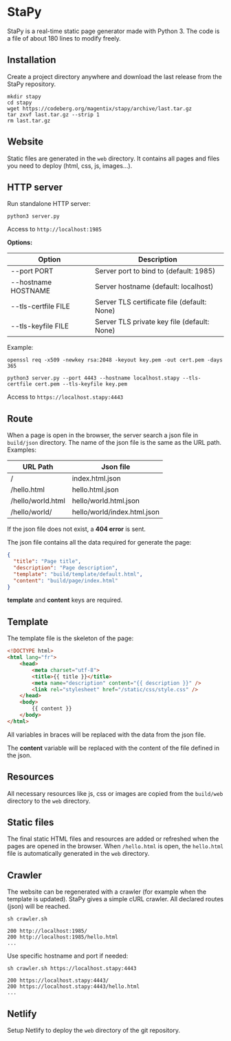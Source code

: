 # StaPy

StaPy is a real-time static page generator made with Python 3. The code is a file of about 180 lines to modify freely.

## Installation

Create a project directory anywhere and download the last release from the StaPy repository.

```shell
mkdir stapy
cd stapy
wget https://codeberg.org/magentix/stapy/archive/last.tar.gz
tar zxvf last.tar.gz --strip 1
rm last.tar.gz
```

## Website

Static files are generated in the `web` directory. It contains all pages and files you need to deploy (html, css, js, images...).

## HTTP server

Run standalone HTTP server:

```shell
python3 server.py
```

Access to `http://localhost:1985`

**Options:**

| Option              | Description                                 |
| ------------------- | ------------------------------------------- |
| --port PORT         | Server port to bind to (default: 1985)      |
| --hostname HOSTNAME | Server hostname (default: localhost)        |
| --tls-certfile FILE | Server TLS certificate file (default: None) |
| --tls-keyfile FILE  | Server TLS private key file (default: None) |

Example:

```shell
openssl req -x509 -newkey rsa:2048 -keyout key.pem -out cert.pem -days 365
```

```shell
python3 server.py --port 4443 --hostname localhost.stapy --tls-certfile cert.pem --tls-keyfile key.pem
```

Access to `https://localhost.stapy:4443`

## Route

When a page is open in the browser, the server search a json file in `build/json` directory. The name of the json file is the same as the URL path. Examples:

| URL Path          | Json file                   |
| ----------------- | --------------------------- |
| /                 | index.html.json             |
| /hello.html       | hello.html.json             |
| /hello/world.html | hello/world.html.json       |
| /hello/world/     | hello/world/index.html.json |

If the json file does not exist, a **404 error** is sent.

The json file contains all the data required for generate the page:

```json
{
  "title": "Page title",
  "description": "Page description",
  "template": "build/template/default.html",
  "content": "build/page/index.html"
}
```

**template** and **content** keys are required.

## Template

The template file is the skeleton of the page:

```html
<!DOCTYPE html>
<html lang="fr">
    <head>
        <meta charset="utf-8">
        <title>{{ title }}</title>
        <meta name="description" content="{{ description }}" />
        <link rel="stylesheet" href="/static/css/style.css" />
    </head>
    <body>
        {{ content }}
    </body>
</html>
```

All variables in braces will be replaced with the data from the json file.

The **content** variable will be replaced with the content of the file defined in the json.

## Resources

All necessary resources like js, css or images are copied from the `build/web` directory to the `web` directory.

## Static files

The final static HTML files and resources are added or refreshed when the pages are opened in the browser. When `/hello.html` is open, the `hello.html` file is automatically generated in the `web` directory.

## Crawler

The website can be regenerated with a crawler (for example when the template is updated). StaPy gives a simple cURL crawler. All declared routes (json) will be reached.

```
sh crawler.sh

200 http://localhost:1985/
200 http://localhost:1985/hello.html
...
```

Use specific hostname and port if needed:

```
sh crawler.sh https://localhost.stapy:4443

200 https://localhost.stapy:4443/
200 https://localhost.stapy:4443/hello.html
...
```

## Netlify

Setup Netlify to deploy the `web` directory of the git repository.
